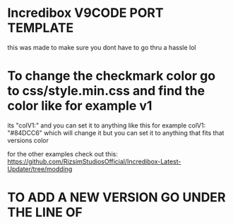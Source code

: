 # Incredibox V9CODE PORT TEMPLATE
this was made to make sure you dont have to go thru a hassle lol

# To change the checkmark color go to css/style.min.css and find the color like for example v1
its "colV1:" and you can set it to anything like this for example colV1: "#84DCC6" which will change it
but you can set it to anything that fits that versions color

for the other examples check out this: https://github.com/RizsimStudiosOfficial/Incredibox-Latest-Updater/tree/modding

# TO ADD A NEW VERSION GO UNDER THE LINE OF 
